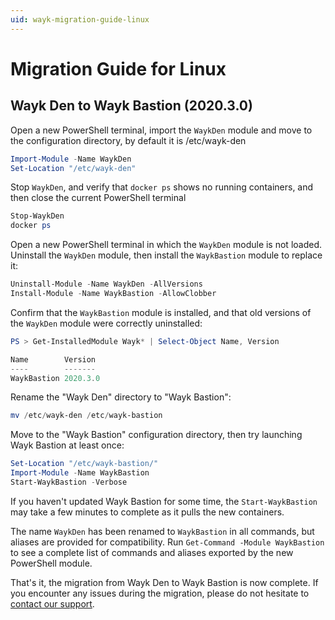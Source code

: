 ```yaml
---
uid: wayk-migration-guide-linux
---
```


# Migration Guide for Linux

## Wayk Den to Wayk Bastion (2020.3.0)

Open a new PowerShell terminal, import the `WaykDen` module and move to the configuration directory, by default it is /etc/wayk-den

```powershell
Import-Module -Name WaykDen
Set-Location "/etc/wayk-den"
```

Stop `WaykDen`, and verify that `docker ps` shows no running containers, and then close the current PowerShell terminal

```powershell
Stop-WaykDen
docker ps
```

Open a new PowerShell terminal in which the `WaykDen` module is not loaded. Uninstall the `WaykDen` module, then install the `WaykBastion` module to replace it:

```powershell
Uninstall-Module -Name WaykDen -AllVersions
Install-Module -Name WaykBastion -AllowClobber
```

Confirm that the `WaykBastion` module is installed, and that old versions of the `WaykDen` module were correctly uninstalled:

```powershell
PS > Get-InstalledModule Wayk* | Select-Object Name, Version

Name        Version
----        -------
WaykBastion 2020.3.0
```

Rename the "Wayk Den" directory to "Wayk Bastion":

```powershell
mv /etc/wayk-den /etc/wayk-bastion
```

Move to the "Wayk Bastion" configuration directory, then try launching Wayk Bastion at least once:

```powershell
Set-Location "/etc/wayk-bastion/"
Import-Module -Name WaykBastion
Start-WaykBastion -Verbose
```

If you haven't updated Wayk Bastion for some time, the `Start-WaykBastion` may take a few minutes to complete as it pulls the new containers.

The name `WaykDen` has been renamed to `WaykBastion` in all commands, but aliases are provided for compatibility. Run `Get-Command -Module WaykBastion` to see a complete list of commands and aliases exported by the new PowerShell module.

That's it, the migration from Wayk Den to Wayk Bastion is now complete. If you encounter any issues during the migration, please do not hesitate to [contact our support](https://devolutions.net/support).
